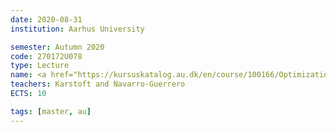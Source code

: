 ```yaml
---
date: 2020-08-31
institution: Aarhus University

semester: Autumn 2020
code: 270172U078
type: Lecture
name: <a href="https://kursuskatalog.au.dk/en/course/100166/Optimization-and-Data-Analytics" title="Details" target="_blank">Optimization and Data Analytics</a>
teachers: Karstoft and Navarro-Guerrero 
ECTS: 10

tags: [master, au]
---
```


